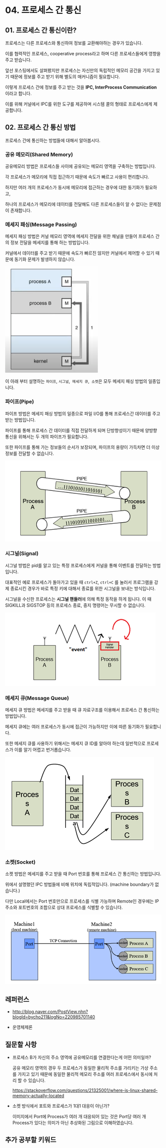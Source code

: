 # 04. 프로세스 간 통신

## 01. 프로세스 간 통신이란?

프로세스는 다른 프로세스와 통신하여 정보를 교환해야하는 경우가 있습니다.

이를 협력적인 프로세스, cooperative process라고 하며 다른 프로세스들에게 영향을 주고 받습니다.

앞선 포스팅에서도 살펴봤지만 프로세스는 자신만의 독립적인 메모리 공간을 가지고 있기 때문에 정보를 주고 받기 위해 별도의 매커니즘이 필요합니다.

이렇게 프로세스 간에 정보를 주고 받는 것을 **IPC, InterProcess Communication** 이라고 합니다.

이를 위해 커널에서 IPC를 위한 도구를 제공하며 시스템 콜의 형태로 프로세스에게 제공합니다.



## 02. 프로세스 간 통신 방법

프로세스 간에 통신하는 방법들에 대해서 알아봅시다.



### 공유 메모리(Shared Memory)

공유메모리 방법은 프로세스들 사이에 공유되는 메모리 영역을 구축하는 방법입니다.

각 프로세스가 메모리에 직접 접근하기 때문에 속도가 빠르고 사용이 편리합니다.

하지만 여러 개의 프로세스가 동시에 메모리에 접근하는 경우에 대한 동기화가 필요하고,

하나의 프로세스가 메모리에 데이터를 전달해도 다른 프로세스들이 알 수 없다는 문제점이 존재합니다.





### 메세지 패싱(Message Passing)

메세지 패싱 방법은 커널 메모리 영역에 메세지 전달을 위한 채널을 만들어 프로세스 간의 정보 전달을 메세지를 통해 하는 방법입니다.

커널에서 데이터를 주고 받기 때문에 속도가 빠르진 않지만 커널에서 제어할 수 있기 때문에 동기화 문제가 발생하지 않습니다.

<img src="../images/OS/04_passing.png" alt="image-20210220153747884"/>



이 아래 부터 설명하는 `파이프`, `시그널`,` 메세지 큐`,` 소켓`은 모두 메세지 패싱 방법의 일종입니다.



### 파이프(Pipe)

파이프 방법은 메세지 패싱 방법의 일종으로 파일 I/O를 통해 프로세스간 데이터를 주고 받는 방법입니다.

파이프를 통해 프로세스 간 데이터를 직접 전달하게 되며 단방향성이기 때문에 양방향 통신을 위해서는 두 개의 파이프가 필요합니다.

또한 파이프를 통해 가는 정보들의 순서가 보장되며, 파이프의 용량이 가득차면 더 이상 정보를 전달할 수 없습니다.

![image-20210220154624408](../images/OS/04_pipe.png)



### 시그널(Signal)

시그널 방법은 pid를 알고 있는 특정 프로세스에게 커널을 통해 이벤트를 전달하는 방법입니다.

대표적인 예로 프로세스가 돌아가고 있을 때 `ctrl+Z`, `ctrl+C` 를 눌러서 프로그램을 강제 종료시킨 경우가 바로 특정 키에 대해서 종료를 위한 시그널을 보내는 방식입니다.

시그널을 수신한 프로세스는 **시그널 핸들러**에 의해 특정 동작을 하게 됩니다. 이 때 SIGKILL과 SIGSTOP 등의 프로세스 종료, 중지 명령어는 무시할 수 없습니다.

![image-20210220160823012](../images/OS/04_signal.png)



### 메세지 큐(Message Queue)

메세지 큐 방법은 메세지를 주고 받을 때 큐 자료구조를 이용해서 프로세스 간 통신하는 방법입니다.

메세지 큐에는 여러 프로세스가 동시에 접근이 가능하지만 이에 따른 동기화가 필요합니다.

또한 메세지 큐를 사용하기 위해서는 메세지 큐 ID를 알아야 하는데 일반적으로 프로세스가 이를 알기 어렵고 번거롭습니다.

![image-20210220161056369](../images/OS/04_message_queue.png)



### 소켓(Socket)

소켓 방법은 메세지를 주고 받을 때 Port 번호를 통해 프로세스 간 통신하는 방법입니다.

위에서 설명했던 IPC 방법들에 비해 위치에 독립적입니다. (machine boundary가 없습니다.) 

다만 Local에서는 Port 번호만으로 프로세스를 식별 가능하며 Remote인 경우에는 IP 주소와 포트번호의 조합으로 상대 프로세스를 식별할 수 있습니다.

![image-20210220163207226](../images/OS/04_socket.png)



## 레퍼런스

* http://blog.naver.com/PostView.nhn?blogId=bycho211&logNo=220985701140

* 운영체제론

## 질문할 사항

* 프로세스 B가 자신의 주소 영역에 공유메모리를 연결한다는게 어떤 의미일까?

  공유 메모리 영역의 경우 두 프로세스가 동일한 물리적 주소를 가리키는 가상 주소를 가지고 있기 때문에 동일한 물리적 메모리 주소를 여러 프로세스에서 동시에 처리 할 수 있습니다.

  https://stackoverflow.com/questions/21325001/where-is-linux-shared-memory-actually-located

* 소켓 방식에서 포트와 프로세스가 1대1 대응이 아닌가?

  이미지에서 Port에 Process가 여러 개 대응되어 있는 것은 Port당 여러 개 Process가 있다는 의미가 아닌 추상화된 그림으로 이해하였습니다.

## 추가 공부할 키워드

